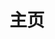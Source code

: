 ---
home: true
icon: home
title: 主页
heroImage: https://www.meowra.cn/logo.png
bgImageStyle:
  background-attachment: fixed
heroText: 猫之国度 - Catsland
tagline: 猫之国度 ——— 致力于生电
actions:
  - text: 加入游戏
    icon: gamepad
    link: ./demo/
    type: primary

  - text: 游玩须知
    link: ./guide/

highlights:
  - header: 友好的游玩环境
    image: /assets/image/box.svg
    bgImage: https://theme-hope-assets.vuejs.press/bg/3-light.svg
    bgImageDark: https://theme-hope-assets.vuejs.press/bg/3-dark.svg
    highlights:
      - title: 我们致力于生电
      - title: 拒绝熊孩子

  - header: 服务器的特色
    description: 我们为服务器添加了一些插件以扩展游玩的辅助性
    bgImage: https://theme-hope-assets.vuejs.press/bg/2-light.svg
    bgImageDark: https://theme-hope-assets.vuejs.press/bg/2-dark.svg
    bgImageStyle:
      background-repeat: repeat
      background-size: initial
    features:
      - title: 互通服务器
        icon: clipboard-check
        details: 支持基岩版用户来服务器游玩

      - title: 采用leaves核心
        icon: box-archive
        details: 更好的生电优化

      - title: 添加了举报系统
        icon: bell
        details: 对作弊者或语言不善者更多关爱~

      - title: 采用<del>高性能</del>服务器
        icon: table-columns
        details: 高性能（划掉）E5 1620-v4 预计年后升级

      - title: 指令开放
        icon: code
        details: 开放了部分指令，用于辅助生存

      - title: 前进基地
        icon: align-center
        details: 我们建设了前进基地，给予玩家们前期资源

      - title: 无反作弊
        icon: code
        details: 我们不加入反作弊，因为其会导致masa全家桶失效

      - title: 无经济系统
        icon: superscript
        details: 我们致力于生电，不加入经济系统，打造完美的生电

      - title: 腐竹是<del>男娘</del>
        icon: quote-left
        details: <del>群主</del>是男娘

copyright: false
footer: 使用 <a href="https://theme-hope.vuejs.press/zh/" target="_blank">VuePress Theme Hope</a> 主题 | MIT 协议, 主题版权所有 © 2019-至今 Mr.Hope | 官网版权所有 © 2023-至今 Meowhuan
---